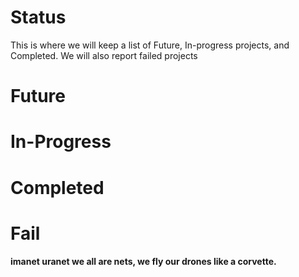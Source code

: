 # Status

This is where we will keep a  list of Future, In-progress projects, and Completed. We will also report failed projects


# Future

# In-Progress

# Completed

# Fail




























#### imanet uranet we all are nets, we fly our drones like a corvette.

